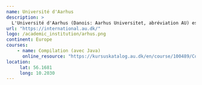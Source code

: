 ```yaml
---
name: Université d'Aarhus
description: >
  L'Université d'Aarhus (Danois: Aarhus Universitet, abréviation AU) est la plus grande et la seconde plus vieille université de recherche au Danemark. L'université appartient au Groupe de Coimbra, à la Guilde des universités européennes de recherche, au réseau d'Utrecht des universités européennes et, est membre de l'Association des universités européennes.
url: "https://international.au.dk/"
logo: /academic_institution/arhus.png
continent: Europe
courses:
    - name: Compilation (avec Java)
      online_resource: "https://kursuskatalog.au.dk/en/course/100489/Compilation"
location:
     lat: 56.1681
     long: 10.2030
---
```


